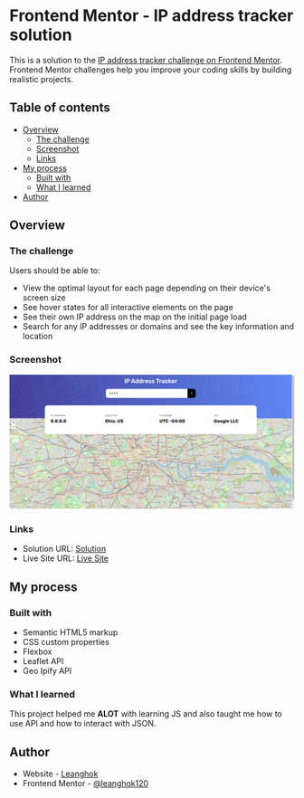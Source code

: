 # Frontend Mentor - IP address tracker solution

This is a solution to the [IP address tracker challenge on Frontend Mentor](https://www.frontendmentor.io/challenges/ip-address-tracker-I8-0yYAH0). Frontend Mentor challenges help you improve your coding skills by building realistic projects.

## Table of contents

- [Overview](#overview)
  - [The challenge](#the-challenge)
  - [Screenshot](#screenshot)
  - [Links](#links)
- [My process](#my-process)
  - [Built with](#built-with)
  - [What I learned](#what-i-learned)
- [Author](#author)

## Overview

### The challenge

Users should be able to:

- View the optimal layout for each page depending on their device's screen size
- See hover states for all interactive elements on the page
- See their own IP address on the map on the initial page load
- Search for any IP addresses or domains and see the key information and location

### Screenshot

![](./Solution-Screenshot.png)

### Links

- Solution URL: [Solution](https://www.frontendmentor.io/challenges/ip-address-tracker-I8-0yYAH0/hub?share=true)
- Live Site URL: [Live Site](https://frontend-mentor-tracker.netlify.app/)

## My process

### Built with

- Semantic HTML5 markup
- CSS custom properties
- Flexbox
- Leaflet API
- Geo Ipify API

### What I learned

This project helped me **ALOT** with learning JS and also taught me how to use API and how to interact with JSON.

## Author

- Website - [Leanghok](https://leanghok-socials.netlify.app/)
- Frontend Mentor - [@leanghok120](https://www.frontendmentor.io/profile/leanghok120)
